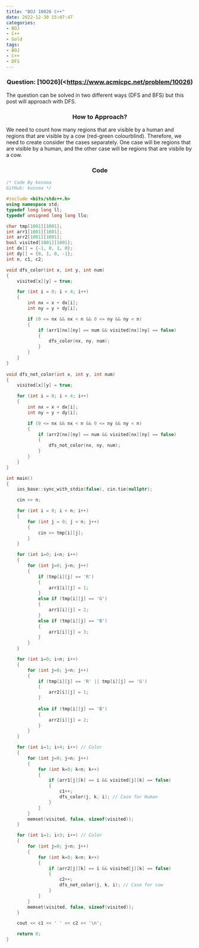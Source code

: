 ```yaml
---
title: "BOJ 10026 C++"
date: 2022-12-30 15:07:47
categories:
- BOJ
- C++
- Gold
tags:
- BOJ
- C++
- DFS
---
```

### <center>Question: [10026](<https://www.acmicpc.net/problem/10026) </center>
The question can be solved in two different ways (DFS and BFS) but this post will approach with DFS.

### <center>How to Approach?</center>

We need to count how many regions that are visible by a human and regions that are visible by a cow (red-green colourblind). Therefore, we need to create consider the cases separately. One case will be regions that are visible by a human, and the other case will be regions that are visbile by a cow. 

### <center>Code</center>
```cpp
/* Code By kosnoa
GitHub: kosnoa */

#include <bits/stdc++.h>
using namespace std;
typedef long long ll;
typedef unsigned long long llu;

char tmp[1001][1001];
int arr1[1001][1001];
int arr2[1001][1001];
bool visited[1001][1001];
int dx[] = {-1, 0, 1, 0};
int dy[] = {0, 1, 0, -1};
int n, c1, c2;

void dfs_color(int x, int y, int num)
{
    visited[x][y] = true;

    for (int i = 0; i < 4; i++)
    {
        int nx = x + dx[i];
        int ny = y + dy[i];

        if (0 <= nx && nx < n && 0 <= ny && ny < n)
        {
            if (arr1[nx][ny] == num && visited[nx][ny] == false)
            {
                dfs_color(nx, ny, num);
            }
        }
    }
}
    
void dfs_not_color(int x, int y, int num)
{
    visited[x][y] = true;

    for (int i = 0; i < 4; i++)
    {
        int nx = x + dx[i];
        int ny = y + dy[i];

        if (0 <= nx && nx < n && 0 <= ny && ny < n)
        {
            if (arr2[nx][ny] == num && visited[nx][ny] == false)
            {
                dfs_not_color(nx, ny, num);
            }
        }
    }
}

int main()
{
    ios_base::sync_with_stdio(false), cin.tie(nullptr);

    cin >> n;

    for (int i = 0; i < n; i++)
    {
        for (int j = 0; j < n; j++)
        {
            cin >> tmp[i][j];
        }
    }

    for (int i=0; i<n; i++)
    {
        for (int j=0; j<n; j++)
        {
            if (tmp[i][j] == 'R')
            {
                arr1[i][j] = 1;
            }
            else if (tmp[i][j] == 'G')
            {
                arr1[i][j] = 2;
            }
            else if (tmp[i][j] == 'B')
            {
                arr1[i][j] = 3;
            }
        }
    }

    for (int i=0; i<n; i++)
    {
        for (int j=0; j<n; j++)
        {
            if (tmp[i][j] == 'R' || tmp[i][j] == 'G')
            {
                arr2[i][j] = 1;
            }
            
            else if (tmp[i][j] == 'B')
            {
                arr2[i][j] = 2;
            }
        }
    }

    for (int i=1; i<4; i++) // Color
    {
        for (int j=0; j<n; j++)
        {
            for (int k=0; k<n; k++)
            {
                if (arr1[j][k] == i && visited[j][k] == false)
                {
                    c1++;
                    dfs_color(j, k, i); // Case for Human
                }
            }
        } 
        memset(visited, false, sizeof(visited));
    }

    for (int i=1; i<3; i++) // Color
    {
        for (int j=0; j<n; j++)
        {
            for (int k=0; k<n; k++)
            {
                if (arr2[j][k] == i && visited[j][k] == false)
                {
                    c2++;
                    dfs_not_color(j, k, i); // Case for cow
                }
            }
        } 
        memset(visited, false, sizeof(visited));
    }

    cout << c1 << ' ' << c2 << '\n';

    return 0;
}
```
